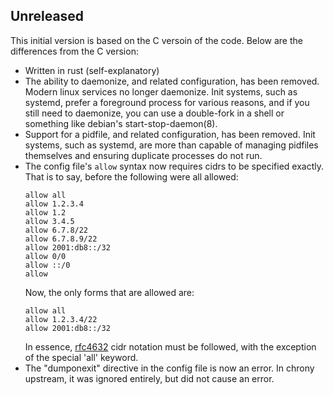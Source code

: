 ## Unreleased

This initial version is based on the C versoin of the code. Below are the differences from the C version:

* Written in rust (self-explanatory)
* The ability to daemonize, and related configuration, has been removed.
    Modern linux services no longer daemonize. Init systems, such as systemd,
    prefer a foreground process for various reasons, and if you still need to
    daemonize, you can use a double-fork in a shell or something like debian's
    start-stop-daemon(8).
* Support for a pidfile, and related configuration, has been removed.
    Init systems, such as systemd, are more than capable of managing pidfiles
    themselves and ensuring duplicate processes do not run.
* The config file's `allow` syntax now requires cidrs to be specified exactly.
  That is to say, before the following were all allowed:
  ```
  allow all
  allow 1.2.3.4
  allow 1.2
  allow 3.4.5
  allow 6.7.8/22
  allow 6.7.8.9/22
  allow 2001:db8::/32
  allow 0/0
  allow ::/0
  allow
  ```
  Now, the only forms that are allowed are:
  ```
  allow all
  allow 1.2.3.4/22
  allow 2001:db8::/32
  ```
  In essence, [rfc4632](https://tools.ietf.org/html/rfc4632) cidr notation must be followed, with the exception of the special 'all' keyword.
* The "dumponexit" directive in the config file is now an error. In chrony upstream, it was ignored entirely, but did not cause an error.
